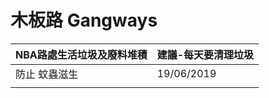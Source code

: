 # 木板路 Gangways

| NBA路處生活垃圾及廢料堆積 | 建議-每天要清理垃圾 |
| :--- | :--- |
| 防止 蚊蟲滋生 | 19/06/2019  |
|  |  |



